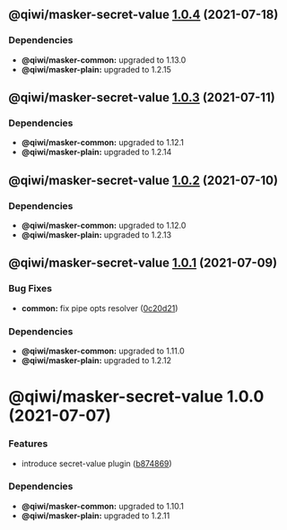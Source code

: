 ## @qiwi/masker-secret-value [1.0.4](https://github.com/qiwi/masker/compare/@qiwi/masker-secret-value@1.0.3...@qiwi/masker-secret-value@1.0.4) (2021-07-18)





### Dependencies

* **@qiwi/masker-common:** upgraded to 1.13.0
* **@qiwi/masker-plain:** upgraded to 1.2.15

## @qiwi/masker-secret-value [1.0.3](https://github.com/qiwi/masker/compare/@qiwi/masker-secret-value@1.0.2...@qiwi/masker-secret-value@1.0.3) (2021-07-11)





### Dependencies

* **@qiwi/masker-common:** upgraded to 1.12.1
* **@qiwi/masker-plain:** upgraded to 1.2.14

## @qiwi/masker-secret-value [1.0.2](https://github.com/qiwi/masker/compare/@qiwi/masker-secret-value@1.0.1...@qiwi/masker-secret-value@1.0.2) (2021-07-10)





### Dependencies

* **@qiwi/masker-common:** upgraded to 1.12.0
* **@qiwi/masker-plain:** upgraded to 1.2.13

## @qiwi/masker-secret-value [1.0.1](https://github.com/qiwi/masker/compare/@qiwi/masker-secret-value@1.0.0...@qiwi/masker-secret-value@1.0.1) (2021-07-09)


### Bug Fixes

* **common:** fix pipe opts resolver ([0c20d21](https://github.com/qiwi/masker/commit/0c20d2138f2d8e8319ca492077c2e6795b7c768b))





### Dependencies

* **@qiwi/masker-common:** upgraded to 1.11.0
* **@qiwi/masker-plain:** upgraded to 1.2.12

# @qiwi/masker-secret-value 1.0.0 (2021-07-07)


### Features

* introduce secret-value plugin ([b874869](https://github.com/qiwi/masker/commit/b874869fd361d7bbde8b0c4a6158658cabe0c383))





### Dependencies

* **@qiwi/masker-common:** upgraded to 1.10.1
* **@qiwi/masker-plain:** upgraded to 1.2.11
